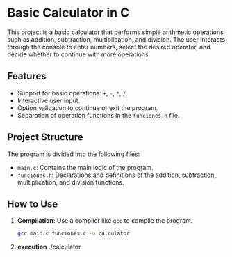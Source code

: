 # Basic Calculator in C

This project is a basic calculator that performs simple arithmetic operations such as addition, subtraction, multiplication, and division. The user interacts through the console to enter numbers, select the desired operator, and decide whether to continue with more operations.

## Features

- Support for basic operations: `+`, `-`, `*`, `/`.
- Interactive user input.
- Option validation to continue or exit the program.
- Separation of operation functions in the `funciones.h` file.

## Project Structure

The program is divided into the following files:
- `main.c`: Contains the main logic of the program.
- `funciones.h`: Declarations and definitions of the addition, subtraction, multiplication, and division functions.

## How to Use

1. **Compilation**: 
   Use a compiler like `gcc` to compile the program.
   ```bash
   gcc main.c funciones.c -o calculator
2. **execution**
   ./calculator
